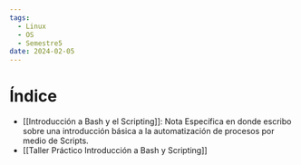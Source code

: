 ```yaml
---
tags:
  - Linux
  - OS
  - Semestre5
date: 2024-02-05
---
```

# Índice

- [[Introducción a Bash y el Scripting]]: Nota Específica en donde escribo sobre una introducción básica a la automatización de procesos por medio de Scripts.
- [[Taller Práctico Introducción a Bash y Scripting]]